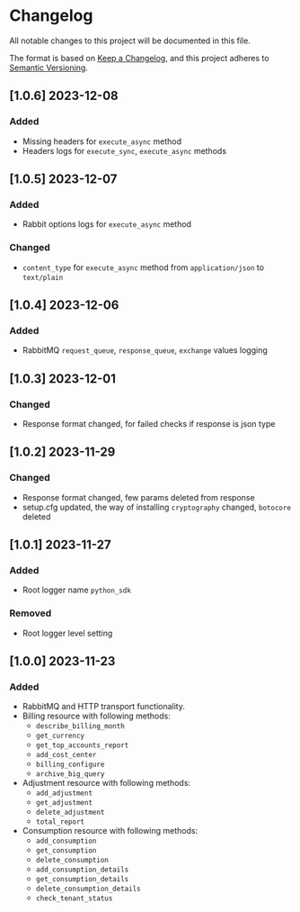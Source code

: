 # Changelog

All notable changes to this project will be documented in this file.

The format is based on [Keep a Changelog](https://keepachangelog.com/en/1.0.0/),
and this project adheres to [Semantic Versioning](https://semver.org/spec/v2.0.0.html).

## [1.0.6] 2023-12-08
### Added
- Missing headers for `execute_async` method
- Headers logs for `execute_sync`, `execute_async` methods

## [1.0.5] 2023-12-07

### Added
- Rabbit options logs for `execute_async` method

### Changed
- `content_type` for `execute_async` method from `application/json` to `text/plain`

## [1.0.4] 2023-12-06

### Added
- RabbitMQ `request_queue`, `response_queue`, `exchange` values logging

## [1.0.3] 2023-12-01

### Changed
- Response format changed, for failed checks if response is json type

## [1.0.2] 2023-11-29

### Changed
- Response format changed, few params deleted from response
- setup.cfg updated, the way of installing `cryptography` changed, `botocore` deleted 

## [1.0.1] 2023-11-27

### Added
- Root logger name `python_sdk`

### Removed
- Root logger level setting

## [1.0.0] 2023-11-23

### Added
- RabbitMQ and HTTP transport functionality.
- Billing resource with following methods:
    - `describe_billing_month`
    - `get_currency`
    - `get_top_accounts_report`
    - `add_cost_center`
    - `billing_configure`
    - `archive_big_query`
- Adjustment resource with following methods:
    - `add_adjustment`
    - `get_adjustment`
    - `delete_adjustment`
    - `total_report`
- Consumption resource with following methods:
    - `add_consumption`
    - `get_consumption`
    - `delete_consumption`
    - `add_consumption_details`
    - `get_consumption_details`
    - `delete_consumption_details`
    - `check_tenant_status`


   
